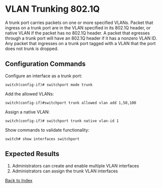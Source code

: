 # VLAN Trunking 802.1Q

A trunk port carries packets on one or more specified VLANs.
Packet that ingress on a trunk port are in the VLAN specified in its 802.1Q header, or native VLAN if the packet has no 802.1Q header.
A packet that egresses through a trunk port will have an 802.1Q header if it has a nonzero VLAN ID.
Any packet that ingresses on a trunk port tagged with a VLAN that the port does not trunk is dropped.

## Configuration Commands

Configure an interface as a trunk port:

```text
switch(config-if)# switchport mode trunk
```

Add the allowed VLANs:

```text
switch(config-if)#switchport trunk allowed vlan add 1,50,100
```

Assign a native VLAN:

```text
switch(config-if)# switchport trunk native vlan-id 1
```

Show commands to validate functionality:

```text
switch# show interfaces switchport
```

## Expected Results

1. Administrators can create and enable multiple VLAN interfaces
2. Administrators can assign the trunk VLAN interfaces

[Back to Index](index.md)
